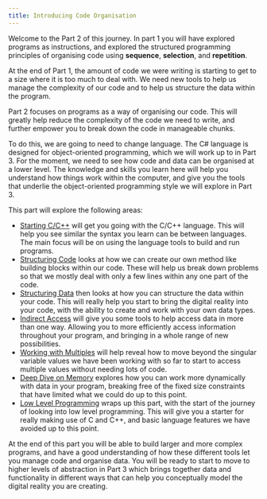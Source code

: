 ```yaml
---
title: Introducing Code Organisation
---
```


Welcome to the Part 2 of this journey. In part 1 you will have explored programs as instructions, and explored the structured programming principles of organising code using **sequence**, **selection**, and **repetition**.

At the end of Part 1, the amount of code we were writing is starting to get to a size where it is too much to deal with. We need new tools to help us manage the complexity of our code and to help us structure the data within the program.

Part 2 focuses on programs as a way of organising our code. This will greatly help reduce the complexity of the code we need to write, and further empower you to break down the code in manageable chunks.

To do this, we are going to need to change language. The C# language is designed for object-oriented programming, which we will work up to in Part 3. For the moment, we need to see how code and data can be organised at a lower level. The knowledge and skills you learn here will help you understand how things work within the computer, and give you the tools that underlie the object-oriented programming style we will explore in Part 3.

This part will explore the following areas:

- [Starting C/C++](../1-starting-cpp/0-overview) will get you going with the C/C++ language. This will help you see similar the syntax you learn can be between languages. The main focus will be on using the language tools to build and run programs.
- [Structuring Code](../2-organising-code/0-overview) looks at how we can create our own method like building blocks within our code. These will help us break down problems so that we mostly deal with only a few lines within any one part of the code.
- [Structuring Data](../3-structuring-data/0-overview) then looks at how you can structure the data within your code. This will really help you start to bring the digital reality into your code, with the ability to create and work with your own data types.
- [Indirect Access](../4-indirect-access/0-overview) will give you some tools to help access data in more than one way. Allowing you to more efficiently access information throughout your program, and bringing in a whole range of new possibilities.
- [Working with Multiples](../5-working-with-multiples/0-overview) will help reveal how to move beyond the singular variable values we have been working with so far to start to access multiple values without needing lots of code.
- [Deep Dive on Memory](../6-deep-dive-memory/0-overview) explores how you can work more dynamically with data in your program, breaking free of the fixed size constraints that have limited what we could do up to this point.
- [Low Level Programming](../9-low-level-programming/0-overview) wraps up this part, with the start of the journey of looking into low level programming. This will give you a starter for really making use of C and C++, and basic language features we have avoided up to this point.

At the end of this part you will be able to build larger and more complex programs, and have a good understanding of how these different tools let you manage code and organise data. You will be ready to start to move to higher levels of abstraction in Part 3 which brings together data and functionality in different ways that can help you conceptually model the digital reality you are creating.
